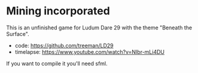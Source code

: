 
Mining incorporated
===================

This is an unfinished game for Ludum Dare 29 with the theme "Beneath the Surface".

* code: <https://github.com/treeman/LD29>
* timelapse: <https://www.youtube.com/watch?v=NIbr-mLi4DU>

If you want to compile it you'll need sfml.

